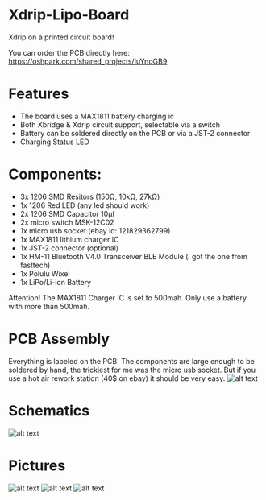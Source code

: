 # Xdrip-Lipo-Board
Xdrip on a printed circuit board!

You can order the PCB directly here: https://oshpark.com/shared_projects/IuYnoGB9

# Features

- The board uses a MAX1811 battery charging ic
- Both Xbridge & Xdrip circuit support, selectable via a switch
- Battery can be soldered directly on the PCB or via a JST-2 connector
- Charging Status LED

# Components:

- 3x 1206 SMD Resitors (150Ω, 10kΩ, 27kΩ)
- 1x 1206 Red LED (any led should work)
- 2x 1206 SMD Capacitor 10μf
- 2x micro switch MSK-12C02
- 1x micro usb socket (ebay id: 121829362799)
- 1x MAX1811 lithium charger IC
- 1x JST-2 connector (optional)
- 1x HM-11 Bluetooth V4.0 Transceiver BLE Module (i got the one from fasttech)
- 1x Polulu Wixel
- 1x LiPo/Li-ion Battery

Attention! The MAX1811 Charger IC is set to 500mah. Only use a battery with more than 500mah.

# PCB Assembly

Everything is labeled on the PCB. The components are large enough to be soldered by hand, the trickiest for me was the micro usb socket. But if you use a hot air rework station (40$ on ebay) it should be very easy.
![alt text](https://github.com/mzst123/Xdrip-Lipo-Board/blob/master/PCB%20Layout.png)


# Schematics

![alt text](https://github.com/mzst123/Xdrip-Lipo-Board/blob/master/Schematics.png)

# Pictures

![alt text](https://github.com/mzst123/Xdrip-Lipo-Board/blob/master/Top.png)
![alt text](https://github.com/mzst123/Xdrip-Lipo-Board/blob/master/Bottom.png)
![alt text](https://github.com/mzst123/Xdrip-Lipo-Board/blob/master/Side.png)
